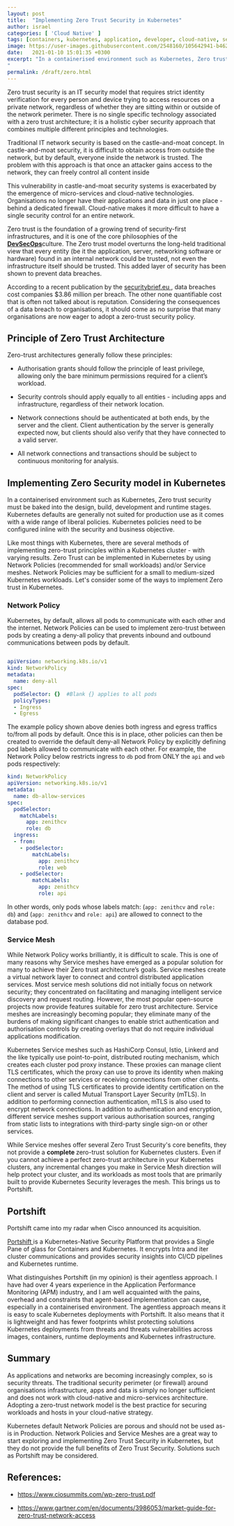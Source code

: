```yaml
---
layout: post
title:  "Implementing Zero Trust Security in Kubernetes"
author: israel
categories: [ 'Cloud Native' ]
tags: [containers, kubernetes, application, developer, cloud-native, security ]
image: https://user-images.githubusercontent.com/2548160/105642941-b462cd00-5e84-11eb-9650-18c117c5379a.png
date:   2021-01-10 15:01:35 +0300
excerpt: "In a containerised environment such as Kubernetes, Zero trust security must be baked into the design, build, development and runtime stages. Kubernetes defaults are generally not suited for Production use as it comes with a wide range of liberal policies...
"
permalink: /draft/zero.html
---
```


Zero trust security is an IT security model that requires strict identity verification for every person and device trying to access resources on a private network, regardless of whether they are sitting within or outside of the network perimeter. There is no single specific technology associated with a zero trust architecture; it is a holistic cyber security approach that combines multiple different principles and technologies.

Traditional IT network security is based on the castle-and-moat concept. In castle-and-moat security, it is difficult to obtain access from outside the network, but by default, everyone inside the network is trusted. The problem with this approach is that once an attacker gains access to the network, they can freely control all content inside

This vulnerability in castle-and-moat security systems is exacerbated by the emergence of micro-services and cloud-native technologies. Organisations no longer have their applications and data in just one place - behind a dedicated firewall. Cloud-native makes it more difficult to have a single security control for an entire network.

Zero trust is the foundation of a growing trend of security-first infrastructures, and it is one of the core philosophies of the  <a href="https://dodcio.defense.gov/Portals/0/Documents/DoD%20Enterprise%20DevSecOps%20Reference%20Design%20v1.0_Public%20Release.pdf" target="_blank"><b>DevSecOps</b></a>culture. The Zero trust model overturns the long-held traditional view that every entity (be it the application, server, networking software or hardware) found in an internal network could be trusted, not even the infrastructure itself should be trusted. This added layer of security has been shown to prevent data breaches.

According to a recent publication by the <a href ="https://securitybrief.eu/story/data-breaches-costing-companies-millions-could-incident-response-help" target="_blank"> securitybrief.eu </a>, data breaches cost companies $3.86 million per breach. The other none quantifiable cost that is often not talked about is reputation. Considering the consequences of a data breach to organisations, it should come as no surprise that many organisations are now eager to adopt a zero-trust security policy.

## Principle of Zero Trust Architecture

Zero-trust architectures generally follow these principles:

- Authorisation grants should follow the principle of least privilege, allowing only the bare minimum permissions required for a client’s workload.

- Security controls should apply equally to all entities - including apps and infrastructure, regardless of their network location.

- Network connections should be authenticated at both ends, by the server and the client. Client authentication by the server is generally expected now, but clients should also verify that they have connected to a valid server.

- All network connections and transactions should be subject to continuous monitoring for analysis.

## Implementing Zero Security model in Kubernetes

In a containerised environment such as Kubernetes, Zero trust security must be baked into the design, build, development and runtime stages. Kubernetes defaults are generally not suited for production use as it comes with a wide range of liberal policies. Kubernetes policies need to be configured inline with the security and business objective.

Like most things with Kubernetes, there are several methods of implementing zero-trust principles within a Kubernetes cluster - with varying results. Zero Trust can be implemented in Kubernetes by using Network Policies (recommended for small workloads) and/or Service meshes. Network Policies may be sufficient for a small to medium-sized Kubernetes workloads.  Let's consider some of the ways to implement Zero trust in Kubernetes.

### Network Policy

Kubernetes, by default, allows all pods to communicate with each other and the internet. Network Policies can be used to implement zero-trust between pods by creating a deny-all policy that prevents inbound and outbound communications between pods by default.

```yaml 

apiVersion: networking.k8s.io/v1 
kind: NetworkPolicy 
metadata:   
  name: deny-all 
spec:   
  podSelector: {}  #Blank {} applies to all pods  
  policyTypes:   
  - Ingress   
  - Egress

```

The example policy shown above denies both ingress and egress traffics to/from all pods by default. Once this is in place, other policies can then be created to override the default deny-all Network Policy by explicitly defining pod labels allowed to communicate with each other. For example, the Network Policy below restricts ingress to `db` pod from ONLY the `api` and `web` pods respectively:


```yaml
kind: NetworkPolicy
apiVersion: networking.k8s.io/v1
metadata:
  name: db-allow-services
spec:
  podSelector:
    matchLabels:
      app: zenithcv
      role: db
  ingress:
  - from:
    - podSelector:
        matchLabels:
          app: zenithcv
          role: web
    - podSelector:
        matchLabels:
          app: zenithcv
          role: api
```

In other words, only pods whose labels match: (`app: zenithcv` and `role: db`) and (`app: zenithcv` and `role: api`) are allowed to connect to the database pod.

### Service Mesh

While Network Policy works brilliantly, it is difficult to scale. This is one of many reasons why Service meshes have emerged as a popular solution for many to achieve their Zero trust architecture’s goals. Service meshes create a virtual network layer to connect and control distributed application services. Most service mesh solutions did not initially focus on network security; they concentrated on facilitating and managing intelligent service discovery and request routing. However, the most popular open-source projects now provide features suitable for zero trust architecture. Service meshes are increasingly becoming popular; they eliminate many of the burdens of making significant changes to enable strict authentication and authorisation controls by creating overlays that do not require individual applications modification.

Kubernetes Service meshes such as HashiCorp Consul, Istio, Linkerd and the like typically use point-to-point, distributed routing mechanism, which creates each cluster pod proxy instance. These proxies can manage client TLS certificates, which the proxy can use to prove its identity when making connections to other services or receiving connections from other clients. The method of using TLS certificates to provide identity certification on the client and server is called Mutual Transport Layer Security (mTLS). In addition to performing connection authentication, mTLS is also used to encrypt network connections.
In addition to authentication and encryption, different service meshes support various authorisation sources, ranging from static lists to integrations with third-party single sign-on or other services.

While Service meshes offer several Zero Trust Security's core benefits, they not provide a <b> complete </b> zero-trust solution for Kubernetes clusters. Even if you cannot achieve a perfect zero-trust architecture in your Kubernetes clusters, any incremental changes you make in Service Mesh direction will help protect your cluster, and its workloads as most tools that are primarily built to provide Kubernetes Security leverages the mesh. This brings us to Portshift.

## Portshift

Portshift came into my radar when Cisco announced its acquisition.

<a href="https://www.portshift.io/" target="_blank"> Portshift </a> is a Kubernetes-Native Security Platform that provides a Single Pane of glass for Containers and Kubernetes. It encrypts Intra and iter cluster communications and provides security insights into CI/CD pipelines and Kubernetes runtime.

What distinguishes Portshift (in my opinion) is their agentless approach. I have had over 4 years experience in the Application Performance Monitoring (APM) industry, and I am well acquainted with the pains, overhead and constraints that agent-based implementation can cause, especially in a containerised environment.  The agentless approach means it is easy to scale Kubernetes deployments with Portshift. It also means that it is lightweight and has fewer footprints whilst protecting solutions Kubernetes deployments from threats and threats vulnerabilities across images, containers, runtime deployments and Kubernetes infrastructure.

## Summary

As applications and networks are becoming increasingly complex, so is security threats. The traditional security perimeter (or firewall) around organisations infrastructure, apps and data is simply no longer sufficient and does not work with cloud-native and micro-services architecture. Adopting a zero-trust network model is the best practice for securing workloads and hosts in your cloud-native strategy.

Kubernetes default Network Policies are porous and should not be used as-is in Production. Network Policies and Service Meshes are a great way to start exploring and implementing Zero Trust Security in Kubernetes, but they do not provide the full benefits of Zero Trust Security. Solutions such as Portshift may be considered.

## References:

- https://www.ciosummits.com/wp-zero-trust.pdf

- https://www.gartner.com/en/documents/3986053/market-guide-for-zero-trust-network-access
